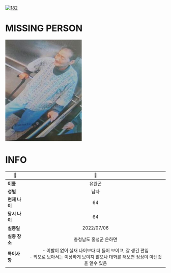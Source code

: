 [![182](https://img.shields.io/badge/%EC%8B%A4%EC%A2%85%EC%8B%A0%EA%B3%A0%EB%8A%94%20%EA%B5%AD%EB%B2%88%EC%97%86%EC%9D%B4-182-blue)](http://safe182.go.kr/index.do)

# MISSING PERSON

<img src="./missing_person.jpg">

# INFO

|🔑|💎|
|--|:--:|
|**이름**|유완곤|
|**성별**|남자|
|**현재 나이**|64|
|**당시 나이**|64|
|**실종일**|2022/07/06|
|**실종 장소**|충청남도 홍성군 은하면 |
|**특이사항**|- 이빨이 없어 실재 나이보다 더 들어 보이고, 잘 생긴 편임</br>- 외모로 보아서는 이상하게 보이지 않으나 대화를 해보면 정상이 아닌것을 알수 있음|
